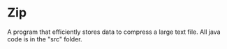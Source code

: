 # Zip
A program that efficiently stores data to compress a large text file.
All java code is in the "src" folder.
